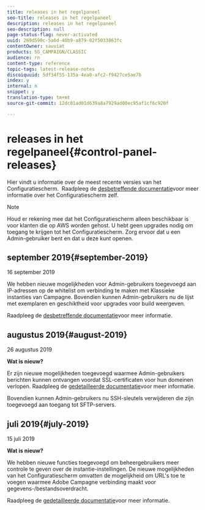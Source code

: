```yaml
---
title: releases in het regelpaneel
seo-title: releases in het regelpaneel
description: releases in het regelpaneel
seo-description: null
page-status-flag: never-activated
uuid: 269d590c-5a6d-40b9-a879-02f5033863fc
contentOwner: sauviat
products: SG_CAMPAIGN/CLASSIC
audience: rn
content-type: reference
topic-tags: latest-release-notes
discoiquuid: 5df34f55-135a-4ea8-afc2-f9427ce5ae7b
index: y
internal: n
snippet: y
translation-type: tm+mt
source-git-commit: 12dc01ad01d639a8a7929ad80ec95af1cf6c920f

---
```



# releases in het regelpaneel{#control-panel-releases}

Hier vindt u informatie over de meest recente versies van het Configuratiescherm.
&#x200B;
Raadpleeg de [desbetreffende documentatie](https://helpx.adobe.com/campaign/kb/control-panel.html)voor meer informatie over het Configuratiescherm zelf.

>[!NOTE]
>
>Houd er rekening mee dat het Configuratiescherm alleen beschikbaar is voor klanten die op AWS worden gehost. U hebt geen upgrades nodig om toegang te krijgen tot het Configuratiescherm. Zorg ervoor dat u een Admin-gebruiker bent en dat u deze kunt openen.

## september 2019{#september-2019}

16 september 2019

We hebben nieuwe mogelijkheden voor Admin-gebruikers toegevoegd aan IP-adressen op de whitelist om verbinding te maken met Klassieke instanties van Campagne.
Bovendien kunnen Admin-gebruikers nu de lijst met exemplaren en geschiktheid voor upgrades voor build weergeven.

Raadpleeg de [desbetreffende documentatie](https://helpx.adobe.com/campaign/kb/control-panel-instance-settings.html)voor meer informatie.

## augustus 2019{#august-2019}

26 augustus 2019

**Wat is nieuw?**

Er zijn nieuwe mogelijkheden toegevoegd waarmee Admin-gebruikers berichten kunnen ontvangen voordat SSL-certificaten voor hun domeinen verlopen. Raadpleeg de [gedetailleerde documentatie](https://helpx.adobe.com/campaign/kb/control-panel-subdomains-certificates.html)voor meer informatie.

Bovendien kunnen Admin-gebruikers nu SSH-sleutels verwijderen die zijn toegevoegd aan toegang tot SFTP-servers.

## juli 2019{#july-2019}

15 juli 2019

**Wat is nieuw?**

We hebben nieuwe functies toegevoegd om beheergebruikers meer controle te geven over de instantie-instellingen. De nieuwe mogelijkheden van het Configuratiescherm omvatten de mogelijkheid om URL&#39;s toe te voegen waarmee Adobe Campagne verbinding maakt voor gegevens-/bestandsoverdracht.

Raadpleeg de [gedetailleerde documentatie](https://helpx.adobe.com/campaign/kb/control-panel-instance-settings.html)voor meer informatie.

